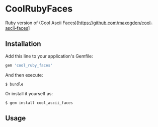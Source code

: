 # CoolRubyFaces

Ruby version of (Cool Ascii Faces)[https://github.com/maxogden/cool-ascii-faces]

## Installation

Add this line to your application's Gemfile:

```ruby
gem 'cool_ruby_faces'
```

And then execute:

    $ bundle

Or install it yourself as:

    $ gem install cool_ascii_faces

## Usage
